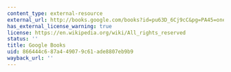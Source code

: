 ```yaml
---
content_type: external-resource
external_url: http://books.google.com/books?id=pu63D_6Cj9cC&pg=PA45=onepage
has_external_license_warning: true
license: https://en.wikipedia.org/wiki/All_rights_reserved
status: ''
title: Google Books
uid: 866444c6-87a4-4907-9c61-ade8807eb9b9
wayback_url: ''
---
```

